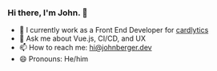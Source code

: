### Hi there, I'm John. 👋

- 💼 I currently work as a Front End Developer for [cardlytics](https://cardlytics.com)
- 💬 Ask me about Vue.js, CI/CD, and UX
- 📫 How to reach me: hi@johnberger.dev
- 😄 Pronouns: He/him
